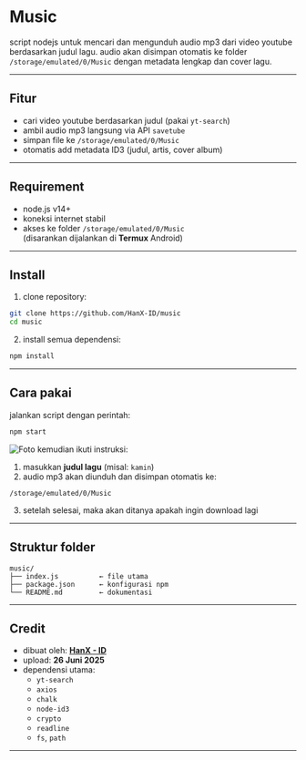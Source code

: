  # Music

script nodejs untuk mencari dan mengunduh audio mp3 dari video youtube berdasarkan judul lagu. audio akan disimpan otomatis ke folder `/storage/emulated/0/Music` dengan metadata lengkap dan cover lagu.

---

## Fitur

- cari video youtube berdasarkan judul (pakai `yt-search`)
- ambil audio mp3 langsung via API `savetube`
- simpan file ke `/storage/emulated/0/Music`
- otomatis add metadata ID3 (judul, artis, cover album)

---

## Requirement

- node.js v14+  
- koneksi internet stabil  
- akses ke folder `/storage/emulated/0/Music`  
  (disarankan dijalankan di **Termux** Android)

---

## Install

1. clone repository:

```bash
git clone https://github.com/HanX-ID/music
cd music
```

2. install semua dependensi:

```bash
npm install
```

---

## Cara pakai

jalankan script dengan perintah:

```bash
npm start
```

![Foto](https://files.catbox.moe/1advpt.jpg)
kemudian ikuti instruksi:

1. masukkan **judul lagu** (misal: `kamin`)    
2. audio mp3 akan diunduh dan disimpan otomatis ke:

```
/storage/emulated/0/Music
```

3. setelah selesai, maka akan ditanya apakah ingin download lagi

---

## Struktur folder

```
music/
├── index.js          ← file utama
├── package.json      ← konfigurasi npm
└── README.md         ← dokumentasi
```

---

## Credit

- dibuat oleh: [**HanX - ID**](https://github.com/HanX-ID)
- upload: **26 Juni 2025**
- dependensi utama:
  - `yt-search`
  - `axios`
  - `chalk`
  - `node-id3`
  - `crypto`
  - `readline`
  - `fs`, `path`

---
